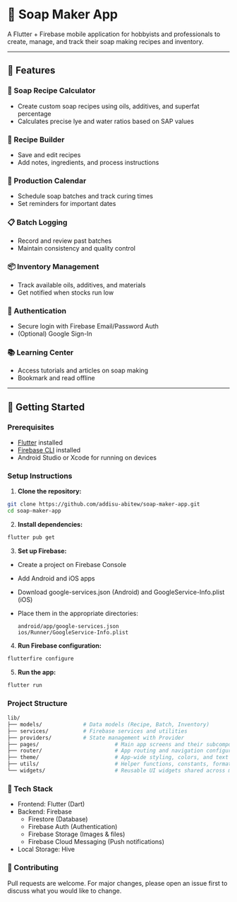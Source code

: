 # 🧼 Soap Maker App

A Flutter + Firebase mobile application for hobbyists and professionals to create, manage, and track their soap making recipes and inventory.

---

## 📲 Features

### 🧪 Soap Recipe Calculator
- Create custom soap recipes using oils, additives, and superfat percentage
- Calculates precise lye and water ratios based on SAP values

### 📖 Recipe Builder
- Save and edit recipes
- Add notes, ingredients, and process instructions

### 📆 Production Calendar
- Schedule soap batches and track curing times
- Set reminders for important dates

### 📋 Batch Logging
- Record and review past batches
- Maintain consistency and quality control

### 📦 Inventory Management
- Track available oils, additives, and materials
- Get notified when stocks run low

### 🔐 Authentication
- Secure login with Firebase Email/Password Auth
- (Optional) Google Sign-In

### 📚 Learning Center
- Access tutorials and articles on soap making
- Bookmark and read offline

---

## 🚀 Getting Started

### Prerequisites
- [Flutter](https://flutter.dev/docs/get-started/install) installed
- [Firebase CLI](https://firebase.google.com/docs/cli) installed
- Android Studio or Xcode for running on devices

### Setup Instructions

1. **Clone the repository:**

```bash
git clone https://github.com/addisu-abitew/soap-maker-app.git
cd soap-maker-app
```

2. **Install dependencies:**

```bash
flutter pub get
```

3. **Set up Firebase:**
  - Create a project on Firebase Console
  - Add Android and iOS apps
  - Download google-services.json (Android) and GoogleService-Info.plist (iOS)
  - Place them in the appropriate directories:

        android/app/google-services.json
        ios/Runner/GoogleService-Info.plist

4. **Run Firebase configuration:**

```bash
flutterfire configure
```

5. **Run the app:**

```bash
flutter run
```

### Project Structure
```bash
lib/
├── models/             # Data models (Recipe, Batch, Inventory)
├── services/           # Firebase services and utilities
├── providers/          # State management with Provider
├── pages/                        # Main app screens and their subcomponents
├── router/                       # App routing and navigation configuration
├── theme/                        # App-wide styling, colors, and text themes
├── utils/                        # Helper functions, constants, formatters, and extensions
└── widgets/                      # Reusable UI widgets shared across multiple pages
```


### 🧪 Tech Stack
  - Frontend: Flutter (Dart)
  - Backend: Firebase
    - Firestore (Database)
    - Firebase Auth (Authentication)
    - Firebase Storage (Images & files)
    - Firebase Cloud Messaging (Push notifications)
  - Local Storage: Hive

### 🙌 Contributing
Pull requests are welcome. For major changes, please open an issue first to discuss what you would like to change.